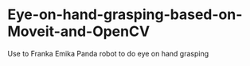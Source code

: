 # Eye-on-hand-grasping-based-on-Moveit-and-OpenCV
Use to Franka Emika Panda robot to do eye on hand grasping
